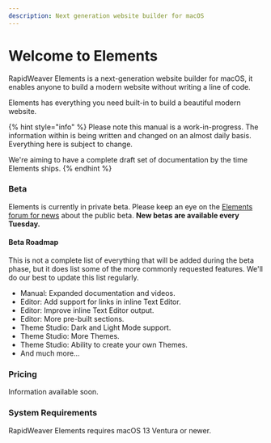 ```yaml
---
description: Next generation website builder for macOS
---
```


# Welcome to Elements

RapidWeaver Elements is a next-generation website builder for macOS, it enables anyone to build a modern website without writing a line of code.

Elements has everything you need built-in to build a beautiful modern website.

{% hint style="info" %}
Please note this manual is a work-in-progress. The information within is being written and changed on an almost daily basis. Everything here is subject to change.&#x20;

We're aiming to have a complete draft set of documentation by the time Elements ships.
{% endhint %}

### Beta

Elements is currently in private beta. Please keep an eye on the [Elements forum for news](https://forums.realmacsoftware.com/c/rapidweaver-elements/) about the public beta. **New betas are available every Tuesday.**

#### Beta Roadmap

This is not a complete list of everything that will be added during the beta phase, but it does list some of the more commonly requested features. We'll do our best to update this list regularly.

* Manual: Expanded documentation and videos.&#x20;
* Editor: Add support for links in inline Text Editor.
* Editor: Improve inline Text Editor output.
* Editor: More pre-built sections.
* Theme Studio: Dark and Light Mode support.
* Theme Studio: More Themes.
* Theme Studio: Ability to create your own Themes.
* And much more…

### Pricing

Information available soon.

### System Requirements

RapidWeaver Elements requires macOS 13 Ventura or newer.
